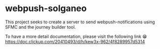 # webpush-solganeo
This project seeks to create a server to send webpush-notifications using SFMC and the journey builder tool.

To have a more detail documentation, please visit the following link 😁 https://doc.clickup.com/20410493/d/h/kew3x-962/4f8289957d5314 
